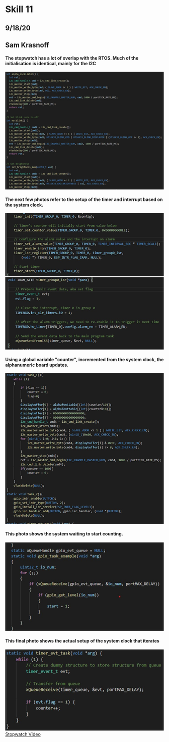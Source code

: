 <h1>Skill 11</h1>
<h2>9/18/20</h2>
<h2>Sam Krasnoff</h2>

<h4>The stopwatch has a lot of overlap with the RTOS. Much of the initialisation is identical, mainly for the I2C</h4>

![Image](./Images/Code4.jpg)
<h4>The next few photos refer to the setup of the timer and interrupt based on the system clock.</h4>

![Image](./Images/Code1.jpg)
![Image](./Images/Code.jpg)
<h4>Using a global variable "counter", incremented from the system clock, the alphanumeric board updates.</h4>

![Image](./Images/Code2.jpg)
<h4>This photo shows the system waiting to start counting. </h4>

![Image](./Images/Code5.jpg)
<h4>This final photo shows the actual setup of the system clock that iterates</h4>

![Image](./Images/Code3.jpg)
[Stopwatch Video](https://photos.app.goo.gl/7SCKjMNn8RgpCqCN9)